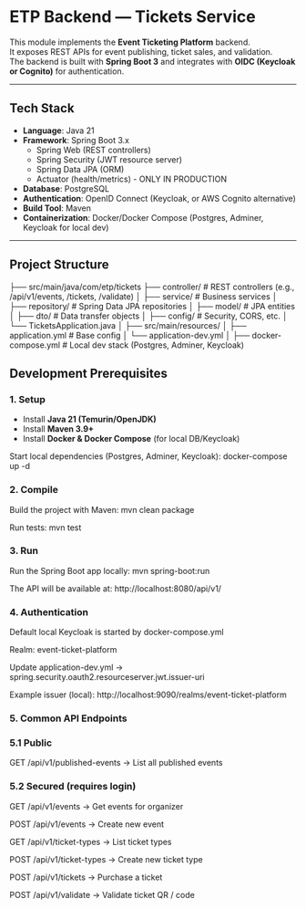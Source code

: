 # ETP Backend — Tickets Service

This module implements the **Event Ticketing Platform** backend.  
It exposes REST APIs for event publishing, ticket sales, and validation.  
The backend is built with **Spring Boot 3** and integrates with **OIDC (Keycloak or Cognito)** for authentication.

---

## Tech Stack

- **Language**: Java 21
- **Framework**: Spring Boot 3.x
    - Spring Web (REST controllers)
    - Spring Security (JWT resource server)
    - Spring Data JPA (ORM)
    - Actuator (health/metrics) - ONLY IN PRODUCTION
- **Database**: PostgreSQL
- **Authentication**: OpenID Connect (Keycloak, or AWS Cognito alternative)
- **Build Tool**: Maven
- **Containerization**: Docker/Docker Compose (Postgres, Adminer, Keycloak for local dev)

---

## Project Structure

├── src/main/java/com/etp/tickets
├── controller/ # REST controllers (e.g., /api/v1/events, /tickets, /validate)
│ ├── service/ # Business services
│ ├── repository/ # Spring Data JPA repositories
│ ├── model/ # JPA entities
│ ├── dto/ # Data transfer objects
│ ├── config/ # Security, CORS, etc.
│ └── TicketsApplication.java
│
├── src/main/resources/
│ ├── application.yml # Base config
│ └── application-dev.yml
│
├── docker-compose.yml # Local dev stack (Postgres, Adminer, Keycloak)

## Development Prerequisites

### 1. Setup

- Install **Java 21 (Temurin/OpenJDK)**
- Install **Maven 3.9+**
- Install **Docker & Docker Compose** (for local DB/Keycloak)

Start local dependencies (Postgres, Adminer, Keycloak):
docker-compose up -d

### 2. Compile

Build the project with Maven:
mvn clean package

Run tests:
mvn test

### 3. Run

Run the Spring Boot app locally:
mvn spring-boot:run

The API will be available at:
http://localhost:8080/api/v1/

### 4. Authentication

Default local Keycloak is started by docker-compose.yml

Realm: event-ticket-platform

Update application-dev.yml → spring.security.oauth2.resourceserver.jwt.issuer-uri

Example issuer (local):
http://localhost:9090/realms/event-ticket-platform

### 5. Common API Endpoints

### 5.1 Public

GET /api/v1/published-events → List all published events

### 5.2 Secured (requires login)

GET /api/v1/events → Get events for organizer

POST /api/v1/events → Create new event

GET /api/v1/ticket-types → List ticket types

POST /api/v1/ticket-types → Create new ticket type

POST /api/v1/tickets → Purchase a ticket

POST /api/v1/validate → Validate ticket QR / code